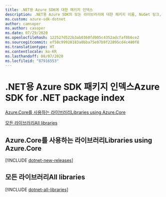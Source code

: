 ```yaml
---
title: .NET용 Azure SDK에 대한 패키지 인덱스
description: .NET용 Azure SDK의 모든 라이브러리에 대한 패키지 이름, NuGet 링크, docs 링크 및 소스 코드 링크를 나열합니다.
ms.custom: azure-sdk-dotnet
author: camsoper
ms.author: casoper
ms.date: 07/29/2020
ms.openlocfilehash: 122527d522b3ab0360fd905c4352adcfaf0b6ce2
ms.sourcegitcommit: ef50c99928183a0bba75e07b9f22895cd4c480f8
ms.translationtype: HT
ms.contentlocale: ko-KR
ms.lasthandoff: 08/07/2020
ms.locfileid: "87916553"
---
```

# <a name="azure-sdk-for-net-package-index"></a><span data-ttu-id="7f129-103">.NET용 Azure SDK 패키지 인덱스</span><span class="sxs-lookup"><span data-stu-id="7f129-103">Azure SDK for .NET package index</span></span>

[<span data-ttu-id="7f129-104">Azure.Core를 사용하는 라이브러리</span><span class="sxs-lookup"><span data-stu-id="7f129-104">Libraries using Azure.Core</span></span>](#libraries-using-azurecore)

[<span data-ttu-id="7f129-105">모든 라이브러리</span><span class="sxs-lookup"><span data-stu-id="7f129-105">All libraries</span></span>](#all-libraries)

## <a name="libraries-using-azurecore"></a><span data-ttu-id="7f129-106">Azure.Core를 사용하는 라이브러리</span><span class="sxs-lookup"><span data-stu-id="7f129-106">Libraries using Azure.Core</span></span>

[!INCLUDE [dotnet-new-releases](./includes/dotnet-new.md)]

## <a name="all-libraries"></a><span data-ttu-id="7f129-107">모든 라이브러리</span><span class="sxs-lookup"><span data-stu-id="7f129-107">All libraries</span></span>

[!INCLUDE [dotnet-all-libraries](./includes/dotnet-all.md)]
